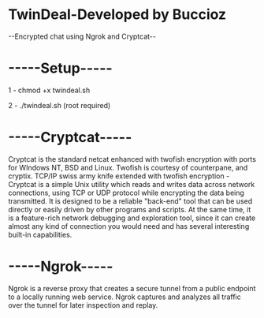 # TwinDeal-Developed by Buccioz

--Encrypted chat using Ngrok and Cryptcat--

# -----Setup-----
1 - chmod +x twindeal.sh

2 - ./twindeal.sh (root required)

# -----Cryptcat-----
Cryptcat is the standard netcat enhanced with twofish encryption with ports for WIndows NT, BSD and Linux. Twofish is courtesy of counterpane, and cryptix.
TCP/IP swiss army knife extended with twofish encryption - Cryptcat is a simple Unix utility 
which reads and writes data across network connections, using TCP or UDP protocol while encrypting the data being transmitted. 
It is designed to be a reliable "back-end" tool that can be used directly or easily driven by other programs and scripts. 
At the same time, it is a feature-rich network debugging and exploration tool, 
since it can create almost any kind of connection you would need and has several interesting built-in capabilities. 
# -----Ngrok-----
Ngrok is a reverse proxy that creates a secure tunnel from a public endpoint to a locally running web service. 
Ngrok captures and analyzes all traffic over the tunnel for later inspection and replay.
